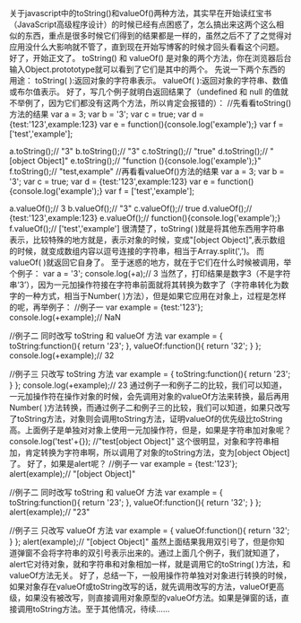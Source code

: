 
关于javascript中的toString()和valueOf()两种方法，其实早在开始读红宝书（JavaScript高级程序设计）的时候已经有点困惑了，怎么搞出来这两个这么相似的东西，重点是很多时候它们得到的结果都是一样的，虽然之后不了了之觉得对应用没什么大影响就不管了，直到现在开始写博客的时候才回头看看这个问题。
        好了，开始正文了。
        toString() 和 valueOf() 是对象的两个方法，你在浏览器后台输入Object.protototype就可以看到了它们是其中的两个。
        先说一下两个东西的用途：
        toString( ):返回对象的字符串表示。
        valueOf( ):返回对象的字符串、数值或布尔值表示。
        好了，写几个例子就明白返回结果了（undefined  和 null  的值就不举例了，因为它们都没有这两个方法，所以肯定会报错的）：
//先看看toString()方法的结果
var a = 3;
var b = '3';
var c = true;
var d = {test:'123',example:123}
var e = function(){console.log('example');}
var f = ['test','example'];

a.toString();// "3"
b.toString();// "3"
c.toString();// "true"
d.toString();// "[object Object]"
e.toString();// "function (){console.log('example');}"
f.toString();// "test,example"
//再看看valueOf()方法的结果
var a = 3;
var b = '3';
var c = true;
var d = {test:'123',example:123}
var e = function(){console.log('example');}
var f = ['test','example'];

a.valueOf();// 3
b.valueOf();// "3"
c.valueOf();// true
d.valueOf();// {test:'123',example:123}
e.valueOf();// function(){console.log('example');}
f.valueOf();// ['test','example']
        很清楚了，toString( )就是将其他东西用字符串表示，比较特殊的地方就是，表示对象的时候，变成"[object Object]",表示数组的时候，就变成数组内容以逗号连接的字符串，相当于Array.split(',')。 而valueOf( )就返回它自身了。
        至于迷惑的地方，就在于它们在什么时候被调用，举个例子：
var a = '3';
console.log(+a);// 3
        当然了，打印结果是数字3（不是字符串‘3’），因为一元加操作符接在字符串前面就将其转换为数字了（字符串转化为数字的一种方式，相当于Number( )方法），但是如果它应用在对象上，过程是怎样的呢，再举例子：
//例子一
var example = {test:'123'};
console.log(+example);// NaN

//例子二 同时改写 toString 和 valueOf 方法
var example = {
    toString:function(){
        return '23';
    },
    valueOf:function(){
        return '32';
    }
};
console.log(+example);// 32

//例子三 只改写 toString 方法
var example = {
    toString:function(){
        return '23';
    }
};
console.log(+example);// 23
        通过例子一和例子二的比较，我们可以知道，一元加操作符在操作对象的时候，会先调用对象的valueOf方法来转换，最后再用Number( )方法转换，而通过例子二和例子三的比较，我们可以知道，如果只改写了toString方法，对象则会调用toString方法，证明valueOf的优先级比toString高。上面例子是单独对对象上使用一元加操作符，但是，如果是字符串加对象呢？
console.log('test'+{});   //"test[object Object]"
        这个很明显，对象和字符串相加，肯定转换为字符串啊，所以调用了对象的toString方法，变为[object Object]了。
        好了，如果是alert呢？
//例子一
var example = {test:'123'};
alert(example);// "[object Object]"

//例子二 同时改写 toString 和 valueOf 方法
var example = {
    toString:function(){
        return '23';
    },
    valueOf:function(){
        return '32';
    }
};
alert(example);// "23"

//例子三 只改写 valueOf 方法
var example = {
    valueOf:function(){
        return '32';
    }
};
alert(example);// "[object Object]"
        虽然上面结果我用双引号了，但是你知道弹窗不会将字符串的双引号表示出来的。通过上面几个例子，我们就知道了，alert它对待对象，就和字符串和对象相加一样，就是调用它的toString( )方法，和valueOf方法无关。
        好了，总结一下，一般用操作符单独对对象进行转换的时候，如果对象存在valueOf或toString改写的话，就先调用改写的方法，valueOf更高级，如果没有被改写，则直接调用对象原型的valueOf方法。如果是弹窗的话，直接调用toString方法。至于其他情况，待续……
